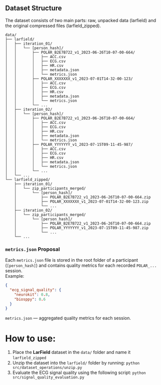 ## Dataset Structure

The dataset consists of two main parts: raw, unpacked data (larfield) and the original compressed files (larfield_zipped).

```
data/
├── larfield/
│   ├── iteration_01/
│   │   └── [person_hash]/
│   │       ├── POLAR_B2E7B722_v1_2023-06-26T10-07-00-664/
│   │       │   ├── ACC.csv
│   │       │   ├── ECG.csv
│   │       │   ├── HR.csv
│   │       │   ├── metadata.json
│   │       │   └── metrics.json
│   │       ├── POLAR_XXXXXXX_v1_2023-07-01T14-32-00-123/
│   │       │   ├── ACC.csv
│   │       │   ├── ECG.csv
│   │       │   ├── HR.csv
│   │       │   ├── metadata.json
│   │       │   └── metrics.json
│   │       └── ...
│   ├── iteration_02/
│   │   └── [person_hash]/
│   │       ├── POLAR_B2E7B722_v1_2023-06-26T10-07-00-664/
│   │       │   ├── ACC.csv
│   │       │   ├── ECG.csv
│   │       │   ├── HR.csv
│   │       │   ├── metadata.json
│   │       │   └── metrics.json
│   │       ├── POLAR_YYYYYYY_v1_2023-07-15T09-11-45-987/
│   │       │   ├── ACC.csv
│   │       │   ├── ECG.csv
│   │       │   ├── HR.csv
│   │       │   ├── metadata.json
│   │       │   └── metrics.json
│   │       └── ...
│   └── ...
└── larfield_zipped/
    ├── iteration_01/
    │   └── zip_participants_merged/
    │       └── [person_hash]/
    │           ├── POLAR_B2E7B722_v1_2023-06-26T10-07-00-664.zip
    │           ├── POLAR_XXXXXXX_v1_2023-07-01T14-32-00-123.zip
    │           └── ...
    ├── iteration_02/
    │   └── zip_participants_merged/
    │       └── [person_hash]/
    │           ├── POLAR_B2E7B722_v1_2023-06-26T10-07-00-664.zip
    │           ├── POLAR_YYYYYYY_v1_2023-07-15T09-11-45-987.zip
    │           └── ...
    └── ...
```
   
### `metrics.json` Proposal

Each `metrics.json` file is stored in the root folder of a participant (`[person_hash]`) and contains quality metrics for each recorded `POLAR_...` session.  
Example:

```json
{
  "ecg_signal_quality": {
    "neurokit": 0.8,
    "biosppy": 0.6
  }
}
```

`metrics.json` — aggregated quality metrics for each session.

# How to use:

1. Place the **LarField** dataset in the `data/` folder and name it `larfield_zipped`
2. Unzip the dataset into the `larfield/` folder by running: `python src/dataset_operations/unzip.py`
3. Evaluate the ECG signal quality using the following script: `python src/signal_quality_evaluation.py`